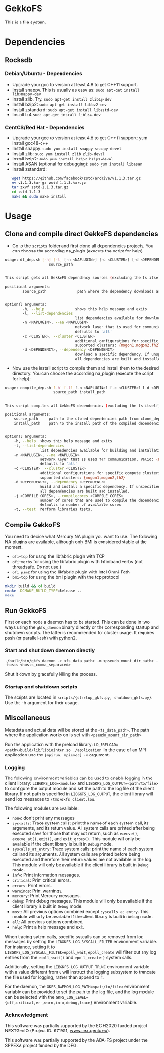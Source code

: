 # GekkoFS
This is a file system.

# Dependencies

## Rocksdb

### Debian/Ubuntu - Dependencies

- Upgrade your gcc to version at least 4.8 to get C++11 support.
- Install snappy. This is usually as easy as: `sudo apt-get install libsnappy-dev`
- Install zlib. Try: `sudo apt-get install zlib1g-dev`
- Install bzip2: `sudo apt-get install libbz2-dev`
- Install zstandard: `sudo apt-get install libzstd-dev`
- Install lz4 `sudo apt-get install liblz4-dev`

### CentOS/Red Hat - Dependencies
- Upgrade your gcc to version at least 4.8 to get C++11 support: yum install gcc48-c++
- Install snappy:
    `sudo yum install snappy snappy-devel`
- Install zlib:
    `sudo yum install zlib zlib-devel`
- Install bzip2:
    `sudo yum install bzip2 bzip2-devel`
- Install ASAN (optional for debugging):
    `sudo yum install libasan`
- Install zstandard:

```bash
   wget https://github.com/facebook/zstd/archive/v1.1.3.tar.gz
   mv v1.1.3.tar.gz zstd-1.1.3.tar.gz
   tar zxvf zstd-1.1.3.tar.gz
   cd zstd-1.1.3
   make && sudo make install
```

# Usage

## Clone and compile direct GekkoFS dependencies

- Go to the `scripts` folder and first clone all dependencies projects. You can choose the according na_plugin
(execute the script for help):

```bash
usage: dl_dep.sh [-h] [-l] [-n <NAPLUGIN>] [-c <CLUSTER>] [-d <DEPENDENCY>] 
                    source_path
	

This script gets all GekkoFS dependency sources (excluding the fs itself)

positional arguments:
        source_path              path where the dependency downloads are put


optional arguments:
        -h, --help              shows this help message and exits
        -l, --list-dependencies
                                list dependencies available for download
        -n <NAPLUGIN>, --na <NAPLUGIN>
                                network layer that is used for communication. Valid: {bmi,ofi,all}
                                defaults to 'all'
        -c <CLUSTER>, --cluster <CLUSTER>
                                additional configurations for specific compute clusters
                                supported clusters: {mogon1,mogon2,fh2}
        -d <DEPENDENCY>, --dependency <DEPENDENCY>
                                download a specific dependency. If unspecified 
                                all dependencies are built and installed.
```
- Now use the install script to compile them and install them to the desired directory. You can choose the according
na_plugin (execute the script for help):

```bash
usage: compile_dep.sh [-h] [-l] [-n <NAPLUGIN>] [-c <CLUSTER>] [-d <DEPENDENCY>] [-j <COMPILE_CORES>]
                      source_path install_path
	

This script compiles all GekkoFS dependencies (excluding the fs itself)

positional arguments:
    source_path 	path to the cloned dependencies path from clone_dep.sh
    install_path    path to the install path of the compiled dependencies


optional arguments:
    -h, --help  shows this help message and exits
    -l, --list-dependencies
                list dependencies available for building and installation
    -n <NAPLUGIN>, --na <NAPLUGIN>
                network layer that is used for communication. Valid: {bmi,ofi,all}
                defaults to 'all'
    -c <CLUSTER>, --cluster <CLUSTER>
                additional configurations for specific compute clusters
                supported clusters: {mogon1,mogon2,fh2}
    -d <DEPENDENCY>, --dependency <DEPENDENCY>
                build and install a specific dependency. If unspecified 
                all dependencies are built and installed.
    -j <COMPILE_CORES>, --compilecores <COMPILE_CORES>
                number of cores that are used to compile the dependencies
                defaults to number of available cores
    -t, --test  Perform libraries tests.
```

## Compile GekkoFS
You need to decide what Mercury NA plugin you want to use. The following NA plugins are available, although only BMI is considered stable at the moment.
 - `ofi+tcp` for using the libfabric plugin with TCP
 - `ofi+verbs` for using the libfabric plugin with Infiniband verbs (not threadsafe. Do not use.)
 - `ofi+psm2` for using the libfabric plugin with Intel Omni-Path
 - `bmi+tcp` for using the bmi plugin with the tcp protocol 

```bash
mkdir build && cd build
cmake -DCMAKE_BUILD_TYPE=Release ..
make
```

## Run GekkoFS

First on each node a daemon has to be started. This can be done in two ways using the `gkfs_daemon` binary directly or
the corresponding startup and shutdown scripts. The latter is recommended for cluster usage. It requires pssh (or
parallel-ssh) with python2.

### Start and shut down daemon directly

`./build/bin/gkfs_daemon -r <fs_data_path> -m <pseudo_mount_dir_path> --hosts <hosts_comma_separated>`
 
Shut it down by gracefully killing the process.
 
### Startup and shutdown scripts

The scripts are located in `scripts/{startup_gkfs.py, shutdown_gkfs.py}`. Use the -h argument for their usage.

## Miscellaneous

Metadata and actual data will be stored at the `<fs_data_path>`. The path where the application works on is set with
`<pseudo_mount_dir_path>`
 
Run the application with the preload library: `LD_PRELOAD=<path>/build/lib/libiointer.so ./application`. In the case of
an MPI application use the `{mpirun, mpiexec} -x` argument.
 
### Logging
The following environment variables can be used to enable logging in the client
library: `LIBGKFS_LOG=<module>` and `LIBGKFS_LOG_OUTPUT=<path/to/file>` to
configure the output module and set the path to the log file of the client
library. If not path is specified in `LIBGKFS_LOG_OUTPUT`, the client library 
will send log messages to `/tmp/gkfs_client.log`.

The following modules are available:

 - `none`: don't print any messages
 - `syscalls`: Trace system calls: print the name of each system call, its
   arguments, and its return value. All system calls are printed after being
   executed save for those that may not return, such as `execve()`,
   `execve_at()`, `exit()`, and `exit_group()`. This module will only be
   available if the client library is built in `Debug` mode.
 - `syscalls_at_entry`: Trace system calls: print the name of each system call
   and its arguments. All system calls are printed before being executed and
   therefore their return values are not available in the log. This module will
   only be available if the client library is built in `Debug` mode.
 - `info`: Print information messages.
 - `critical`: Print critical errors.
 - `errors`: Print errors.
 - `warnings`: Print warnings.
 - `mercury`: Print Mercury messages.
 - `debug`: Print debug messages.  This module will only be available if the
   client library is built in `Debug` mode.
 - `most`: All previous options combined except `syscalls_at_entry`. This
   module will only be available if the client library is built in `Debug`
   mode.
 - `all`: All previous options combined.
 - `help`: Print a help message and exit.

When tracing sytem calls, specific syscalls can be removed from log messages by
setting the `LIBGKFS_LOG_SYSCALL_FILTER` environment variable. For instance,
setting it to `LIBGKFS_LOG_SYSCALL_FILTER=epoll_wait,epoll_create` will filter
out any log entries from the `epoll_wait()` and `epoll_create()` system calls.

Additionally, setting the `LIBGKFS_LOG_OUTPUT_TRUNC` environment variable with
a value different from `0` will instruct the logging subsystem to truncate 
the file used for logging, rather than append to it.

For the daemon, the `GKFS_DAEMON_LOG_PATH=<path/to/file>` environment variable 
can be provided to set the path to the log file, and the log module can be 
selected with the `GKFS_LOG_LEVEL={off,critical,err,warn,info,debug,trace}`
environment variable.


### Acknowledgment

This software was partially supported by the EC H2020 funded project NEXTGenIO (Project ID: 671951, www.nextgenio.eu).

This software was partially supported by the ADA-FS project under the SPPEXA project funded by the DFG.
